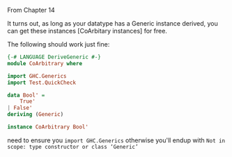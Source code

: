 From Chapter 14

It turns out, as long as your datatype has a Generic instance derived, you can get these instances [CoArbitary instances] for free. 

The following should work just fine:

```haskell
{-# LANGUAGE DeriveGeneric #-}
module CoArbitrary where 

import GHC.Generics
import Test.QuickCheck

data Bool' =
    True'
| False'
deriving (Generic)

instance CoArbitrary Bool'
```

need to ensure you `import GHC.Generics` otherwise you'll endup with `Not in scope: type constructor or class ‘Generic’`
